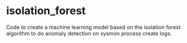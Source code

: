 # isolation_forest
Code to create a machine learning model based on the isolation forest algorithm to do anomaly detection on sysmon process create logs. 

